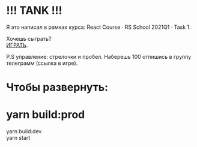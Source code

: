 # !!! TANK !!!
Я это написал в рамках курса: React Course · RS School 2021Q1 · Task 1.   
   
Хочешь сыграть?   
[ИГРАТЬ](https://upbeat-varahamihira-242d1c.netlify.app/).   
   
P.S управление: стрелочки и пробел. Наберешь 100 отпишись в группу телеграмм (ссылка в игре).   

# Чтобы развернуть: 
# yarn build:prod   
yarn build:dev   
yarn start   
